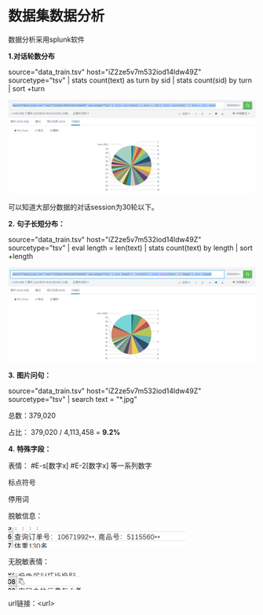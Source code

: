 # 数据集数据分析

数据分析采用splunk软件

**1.对话轮数分布**


source="data\_train.tsv" host="iZ2ze5v7m532iod14ldw49Z" sourcetype="tsv" \| stats count\(text\) as turn by sid \| stats count\(sid\)  by turn \| sort +turn

![&#x5BF9;&#x8BDD;&#x8F6E;&#x6570;-&#x5BF9;&#x8BDD;session&#x6570;](../.gitbook/assets/image%20%2820%29.png)

可以知道大部分数据的对话session为30轮以下。

**2.**   **句子长短分布：**

source="data\_train.tsv" host="iZ2ze5v7m532iod14ldw49Z" sourcetype="tsv" \| eval length =  len\(text\) \| stats count\(text\)  by length \| sort +length

![&#x53E5;&#x5B50;&#x957F;&#x5EA6;-&#x53E5;&#x5B50;&#x6570;](../.gitbook/assets/image%20%2825%29.png)

**3.**   **图片问句：**

source="data\_train.tsv" host="iZ2ze5v7m532iod14ldw49Z" sourcetype="tsv" \| search text = "\*.jpg"

总数：379,020 

占比： 379,020 / 4,113,458 = **9.2%**

**4.**   **特殊字段：**

表情： \#E-s\[数字x\] \#E-2\[数字x\] 等一系列数字

标点符号

停用词

脱敏信息：

![&#x8131;&#x654F;&#x4FE1;&#x606F;](../.gitbook/assets/image%20%2817%29.png)

无脱敏表情：

![&#x65E0;&#x8131;&#x654F;&#x8868;&#x60C5;](../.gitbook/assets/image%20%2814%29.png)

url链接：&lt;url&gt;




